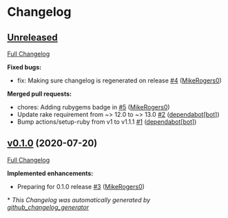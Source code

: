 # Changelog

## [Unreleased](https://github.com/MikeRogers0/bridgetown-minify-html/tree/HEAD)

[Full Changelog](https://github.com/MikeRogers0/bridgetown-minify-html/compare/v0.1.0...HEAD)

**Fixed bugs:**

- fix: Making sure changelog is regenerated on release [\#4](https://github.com/MikeRogers0/bridgetown-minify-html/pull/4) ([MikeRogers0](https://github.com/MikeRogers0))

**Merged pull requests:**

- chores: Adding rubygems badge in [\#5](https://github.com/MikeRogers0/bridgetown-minify-html/pull/5) ([MikeRogers0](https://github.com/MikeRogers0))
- Update rake requirement from ~\> 12.0 to ~\> 13.0 [\#2](https://github.com/MikeRogers0/bridgetown-minify-html/pull/2) ([dependabot[bot]](https://github.com/apps/dependabot))
- Bump actions/setup-ruby from v1 to v1.1.1 [\#1](https://github.com/MikeRogers0/bridgetown-minify-html/pull/1) ([dependabot[bot]](https://github.com/apps/dependabot))

## [v0.1.0](https://github.com/MikeRogers0/bridgetown-minify-html/tree/v0.1.0) (2020-07-20)

[Full Changelog](https://github.com/MikeRogers0/bridgetown-minify-html/compare/5ce9f22631f178ecf164501e7d28d6dee902ce9c...v0.1.0)

**Implemented enhancements:**

- Preparing for 0.1.0 release [\#3](https://github.com/MikeRogers0/bridgetown-minify-html/pull/3) ([MikeRogers0](https://github.com/MikeRogers0))



\* *This Changelog was automatically generated by [github_changelog_generator](https://github.com/github-changelog-generator/github-changelog-generator)*
